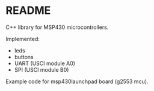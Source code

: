 # README

C++ library for MSP430 microcontrollers.

Implemented:
 - leds
 - buttons
 - UART (USCI module A0)
 - SPI (USCI module B0)

Example code for msp430launchpad board (g2553 mcu).

